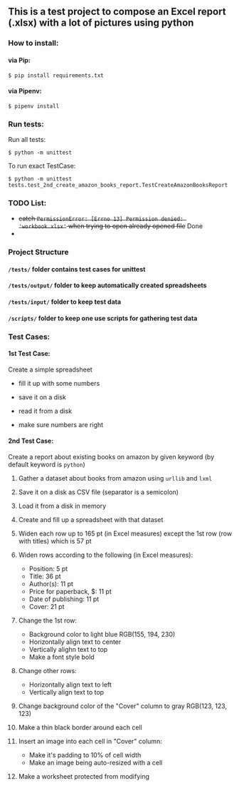 ## This is a test project to compose an Excel report (.xlsx) with a lot of pictures using python

### How to install:

#### via Pip:

`$ pip install requirements.txt`

#### via Pipenv:

`$ pipenv install`

### Run tests:

Run all tests:

`$ python -m unittest`

To run exact TestCase:

`$ python -m unittest tests.test_2nd_create_amazon_books_report.TestCreateAmazonBooksReport
`

### TODO List:

* ~~catch `PermissionError: [Errno 13] Permission denied: 'workbook.xlsx'` when trying to open already opened file~~ Done
* 

### Project Structure

#### `/tests/` folder contains test cases for unittest

#### `/tests/output/` folder to keep automatically created spreadsheets

#### `/tests/input/` folder to keep test data

#### `/scripts/` folder to keep one use scripts for gathering test data

### Test Cases:

#### 1st Test Case:

Create a simple spreadsheet
  
* fill it up with some numbers
  
* save it on a disk

* read it from a disk

* make sure numbers are right

#### 2nd Test Case:

Create a report about existing books on amazon by given keyword (by default keyword is `python`)

1. Gather a dataset about books from amazon using `urllib` and `lxml`

2. Save it on a disk as CSV file (separator is a semicolon)

3. Load it from a disk in memory

4. Create and fill up a spreadsheet with that dataset

5. Widen each row up to 165 pt (in Excel measures) except the 1st row (row with titles) which is 57 pt

6. Widen rows according to the following (in Excel measures):

    * Position:                  5 pt
    * Title:                    36 pt
    * Author(s):                11 pt
    * Price for paperback, $:   11 pt
    * Date of publishing:       11 pt
    * Cover:                    21 pt
    
7. Change the 1st row:
    * Background color to light blue RGB(155, 194, 230)
    * Horizontally align text to center
    * Vertically alighn text to top
    * Make a font style bold
    
8. Change other rows:
    * Horizontally align text to left
    * Vertically align text to top

9. Change background color of the "Cover" column to gray RGB(123, 123, 123)

10. Make a thin black border around each cell

11. Insert an image into each cell in "Cover" column:
    * Make it's padding to 10% of cell width
    * Make an image being auto-resized with a cell
  
12. Make a worksheet protected from modifying
